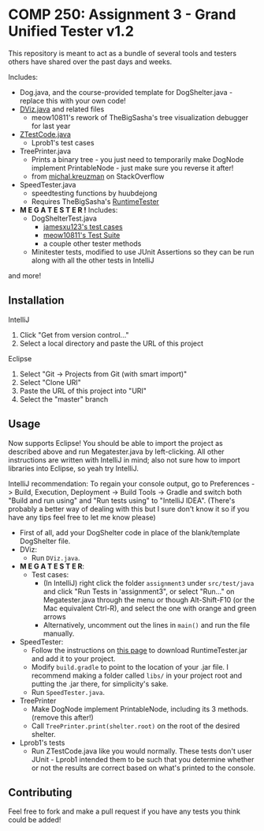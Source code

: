 # COMP 250: Assignment 3 - Grand Unified Tester v1.2
This repository is meant to act as a bundle of
several tools and testers others have 
shared over the past days and weeks. 

Includes:

- Dog.java, and the course-provided template for DogShelter.java - replace this with your own code! 
- [DViz.java](https://github.com/meow10811/C250_Assignment3_Debugger) and related files
    * meow10811's rework of TheBigSasha's tree visualization debugger for last year
- [ZTestCode.java](https://github.com/Lprob1/Assignment3_COMP250)
    * Lprob1's test cases
- TreePrinter.java
    * Prints a binary tree - you just need to temporarily make DogNode implement PrintableNode - just make sure you
      reverse it after!
    * from [michal.kreuzman](https://stackoverflow.com/a/4973083) on StackOverflow
- SpeedTester.java
    * speedtesting functions by huubdejong
    * Requires TheBigSasha's [RuntimeTester](https://github.com/TheBigSasha/RuntimeTester)
- __M E G A T E S T E R !__ Includes:
    * DogShelterTest.java
        * [jamesxu123's test cases](https://github.com/jamesxu123/COMP-250-A3-Tests)
        * [meow10811's Test Suite](https://github.com/meow10811/AdoptionShelterTestSuite)
        * a couple other tester methods
    * Minitester tests, modified to use JUnit Assertions so they can be run along with all the other tests in IntelliJ
    
and more!

## Installation
IntelliJ
1. Click "Get from version control..."
2. Select a local directory and paste the URL of this project

Eclipse
  1. Select "Git -> Projects from Git (with smart import)"
  2. Select "Clone URI"
  3. Paste the URL of this project into "URI"
  4. Select the "master" branch

## Usage

Now supports Eclipse! You should be able to import the project as described above and run Megatester.java by left-clicking.
All other instructions are written with IntelliJ in mind;  also not sure how to import libraries into Eclipse, so yeah try IntelliJ.

IntelliJ recommendation: To regain your console output, go to Preferences -> Build, Execution, Deployment -> Build Tools -> Gradle and switch both "Build and run using" and "Run tests using" to "IntelliJ IDEA". (There's probably a better way of dealing with this but I sure don't know it so if you have any tips feel free to let me know please)

* First of all, add your DogShelter code in place of the blank/template DogShelter file.
* DViz:
    * Run `DViz.java`.
* __M E G A T E S T E R__:
    * Test cases:
        * (In IntelliJ) right click the folder `assignment3` under `src/test/java` and click "Run Tests in 'assignment3", or
          select "Run..." on Megatester.java through the menu or though Alt-Shift-F10 (or the Mac equivalent Ctrl-R),
          and select the one with orange and green arrows
      * Alternatively, uncomment out the lines in `main()` and run the file manually.
* SpeedTester:
    * Follow the instructions on [this page](https://github.com/TheBigSasha/RuntimeTester) to download RuntimeTester.jar
      and add it to your project.
    * Modify `build.gradle` to point to the location of your .jar file. I recommend making a folder called `libs/` in your project root and putting the .jar there, for simplicity's sake.
    * Run `SpeedTester.java`.
* TreePrinter
    * Make DogNode implement PrintableNode, including its 3 methods. (remove this after!)
    * Call `TreePrinter.print(shelter.root)` on the root of the desired shelter.
* Lprob1's tests
    * Run ZTestCode.java like you would normally. These tests don't user JUnit - Lprob1 intended them to be such that
      you determine whether or not the results are correct based on what's printed to the console.

## Contributing
Feel free to fork and make a pull request if you have any tests you think could be added!
